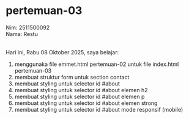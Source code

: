 # pertemuan-03

Nim: 2511500092<br>
Nama: Restu<br><br>

Hari ini, Rabu 08 Oktober 2025, saya belajar:
<ol>
    <li>menggunaka file emmet.html pertemuan-02 untuk file index.html pertemuan-03</li>
    <li>membuat struktur form untuk section contact</li>
    <li>membuat styling untuk selector id #about</li>
    <li>membuat styling untuk selector id #about elemen h2</li>
    <li>membuat styling untuk selector id #about elemen p</li>
    <li>membuat styling untuk selector id #about elemen strong</li>
    <li>membuat styling untuk selector id #about mode responsif (mobile)</li>
</ol>